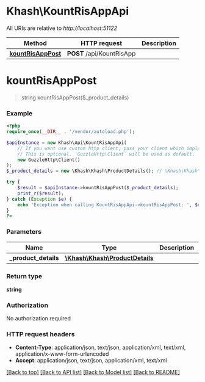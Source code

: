# Khash\KountRisAppApi

All URIs are relative to *http://localhost:51122*

Method | HTTP request | Description
------------- | ------------- | -------------
[**kountRisAppPost**](KountRisAppApi.md#kountRisAppPost) | **POST** /api/KountRisApp | 


# **kountRisAppPost**
> string kountRisAppPost($_product_details)



### Example
```php
<?php
require_once(__DIR__ . '/vendor/autoload.php');

$apiInstance = new Khash\Api\KountRisAppApi(
    // If you want use custom http client, pass your client which implements `GuzzleHttp\ClientInterface`.
    // This is optional, `GuzzleHttp\Client` will be used as default.
    new GuzzleHttp\Client()
);
$_product_details = new \Khash\Khash\ProductDetails(); // \Khash\Khash\ProductDetails | 

try {
    $result = $apiInstance->kountRisAppPost($_product_details);
    print_r($result);
} catch (Exception $e) {
    echo 'Exception when calling KountRisAppApi->kountRisAppPost: ', $e->getMessage(), PHP_EOL;
}
?>
```

### Parameters

Name | Type | Description  | Notes
------------- | ------------- | ------------- | -------------
 **_product_details** | [**\Khash\Khash\ProductDetails**](../Model/ProductDetails.md)|  |

### Return type

**string**

### Authorization

No authorization required

### HTTP request headers

 - **Content-Type**: application/json, text/json, application/xml, text/xml, application/x-www-form-urlencoded
 - **Accept**: application/json, text/json, application/xml, text/xml

[[Back to top]](#) [[Back to API list]](../../README.md#documentation-for-api-endpoints) [[Back to Model list]](../../README.md#documentation-for-models) [[Back to README]](../../README.md)

